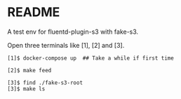 # README

A test env for fluentd-plugin-s3 with fake-s3.

Open three terminals like [1], [2] and [3].

    [1]$ docker-compose up  ## Take a while if first time
    
    [2]$ make feed
    
    [3]$ find ./fake-s3-root
    [3]$ make ls

